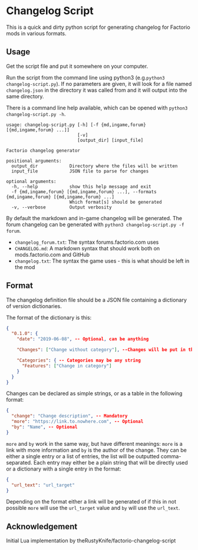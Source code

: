 # Changelog Script

This is a quick and dirty python script for generating changelog for Factorio mods in various formats.

## Usage

Get the script file and put it somewhere on your computer.

Run the script from the command line using python3 (e.g.`python3 changelog-script.py`). If no parameters are given, it will look for a file named `changelog.json` in the directory it was called from and it will output into the same directory.

There is a command line help available, which can be opened with `python3 changelog-script.py -h`.

```text
usage: changelog-script.py [-h] [-f {md,ingame,forum} [{md,ingame,forum} ...]]
                           [-v]
                           [output_dir] [input_file]

Factorio changelog generator

positional arguments:
  output_dir            Directory where the files will be written
  input_file            JSON file to parse for changes

optional arguments:
  -h, --help            show this help message and exit
  -f {md,ingame,forum} [{md,ingame,forum} ...], --formats {md,ingame,forum} [{md,ingame,forum} ...]
                        Which format[s] should be generated
  -v, --verbose         Output verbosity
```

By default the markdown and in-game changelog will be generated. The forum changelog can be generated with `python3 changelog-script.py -f forum`.

- `changelog_forum.txt`: The syntax forums.factorio.com uses
- `CHANGELOG.md`: A markdown syntax that should work both on mods.factorio.com and GitHub
- `changelog.txt`: The syntax the game uses - this is what should be left in the mod

## Format

The changelog definition file should be a JSON file containing a dictionary of version dictionaries.

The format of the dictionary is this:

```json
{
  "0.1.0": {
    "date": "2019-06-08", -- Optional, can be anything

    "Changes": ["Change without category"], --Changes will be put in the Oterh Category

    "Categories": { -- Categories may be any string
      "Features": ["Change in category"]
    }
  }
}
```

Changes can be declared as simple strings, or as a table in the following format:

```json
{
  "change": "Change description", -- Mandatory
  "more": "https://link.to.nowhere.com", -- Optional
  "by": "Name", -- Optional
}
```

`more` and `by` work in the same way, but have different meanings: `more` is a link with more information and `by` is
the author of the change.
They can be either a single entry or a list of entries, the list will be outputted comma-separated.
Each entry may either be a plain string that will be directly used or a dictionary with a single entry in the format:

```json
{
  "url_text": "url_target"
}
```

Depending on the format either a link will be generated of if this in not possible `more` will use the `url_target` value and `by` will use the `url_text`.

## Acknowledgement

Initial Lua implementation by theRustyKnife/factorio-changelog-script
